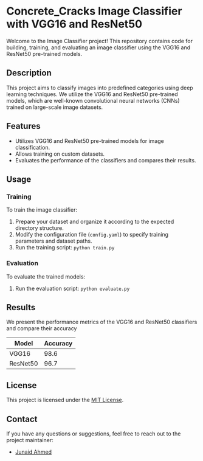 
# Concrete_Cracks Image Classifier with VGG16 and ResNet50

Welcome to the Image Classifier project! This repository contains code for building, training, and evaluating an image classifier using the VGG16 and ResNet50 pre-trained models.

## Description

This project aims to classify images into predefined categories using deep learning techniques. We utilize the VGG16 and ResNet50 pre-trained models, which are well-known convolutional neural networks (CNNs) trained on large-scale image datasets.

## Features

- Utilizes VGG16 and ResNet50 pre-trained models for image classification.
- Allows training on custom datasets.
- Evaluates the performance of the classifiers and compares their results.

## Usage

### Training

To train the image classifier:

1. Prepare your dataset and organize it according to the expected directory structure.
2. Modify the configuration file (`config.yaml`) to specify training parameters and dataset paths.
3. Run the training script: `python train.py`

### Evaluation

To evaluate the trained models:

1. Run the evaluation script: `python evaluate.py`

## Results

We present the performance metrics of the VGG16 and ResNet50 classifiers and compare their accuracy

| Model    | Accuracy |
|----------|----------|
| VGG16    | 98.6     | 
| ResNet50 | 96.7     | 

## License

This project is licensed under the [MIT License](LICENSE).

## Contact

If you have any questions or suggestions, feel free to reach out to the project maintainer:

- [Junaid Ahmed](junaidahmed.phy@gmail.com)

